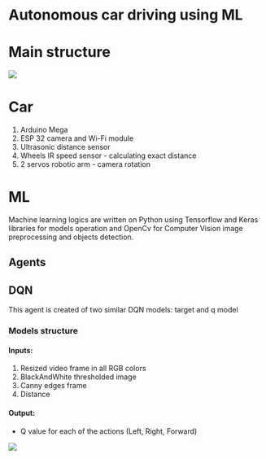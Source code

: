 

# Autonomous car driving using ML 


# Main structure
![](https://supercoolserver.azurewebsites.net/assets/img/arduino_structure.jpg)

# Car
1. Arduino Mega
2. ESP 32 camera and Wi-Fi module
3. Ultrasonic distance sensor
4. Wheels IR speed sensor - calculating exact distance
5. 2 servos robotic arm - camera rotation

# ML

Machine learning logics are written on Python using Tensorflow and Keras libraries for models operation and OpenCv for Computer Vision image preprocessing and objects detection.

## Agents

## DQN
This agent is created of two similar DQN models: target and q model

### Models structure
#### Inputs: 
1. Resized video frame in all RGB colors
2. BlackAndWhite thresholded image
3. Canny edges frame 
4. Distance

#### Output:
- Q value for each of the actions (Left, Right, Forward)

![](https://supercoolserver.azurewebsites.net/assets/img/DQN_qnetwork.png)
